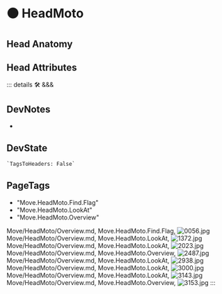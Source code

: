 
# 🟠 <move>HeadMoto</move>

## Head Anatomy

## Head Attributes

::: details 🛠 <dev>&&&</dev>

## DevNotes

-

## DevState

```py
`TagsToHeaders: False`
```

<h2>PageTags</h2>

- "Move.HeadMoto.Find.Flag"
- "Move.HeadMoto.LookAt"
- "Move.HeadMoto.Overview"

Move/HeadMoto/Overview.md, <dev>Move.HeadMoto.Find.Flag</dev>, ![0056.jpg](/PaperPhoto/0056.jpg)
Move/HeadMoto/Overview.md, <dev>Move.HeadMoto.LookAt</dev>, ![1372.jpg](/PaperPhoto/1372.jpg)
Move/HeadMoto/Overview.md, <dev>Move.HeadMoto.LookAt</dev>, ![2023.jpg](/PaperPhoto/2023.jpg)
Move/HeadMoto/Overview.md, <dev>Move.HeadMoto.Overview</dev>, ![2487.jpg](/PaperPhoto/2487.jpg)
Move/HeadMoto/Overview.md, <dev>Move.HeadMoto.LookAt</dev>, ![2938.jpg](/PaperPhoto/2938.jpg)
Move/HeadMoto/Overview.md, <dev>Move.HeadMoto.LookAt</dev>, ![3000.jpg](/PaperPhoto/3000.jpg)
Move/HeadMoto/Overview.md, <dev>Move.HeadMoto.LookAt</dev>, ![3143.jpg](/PaperPhoto/3143.jpg)
Move/HeadMoto/Overview.md, <dev>Move.HeadMoto.Overview</dev>, ![3153.jpg](/PaperPhoto/3153.jpg)
:::
